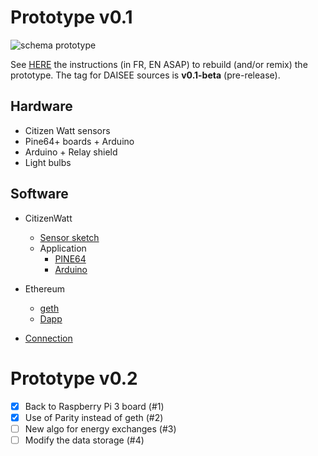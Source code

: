 # Prototype v0.1

![schema prototype](https://hackpad-attachments.imgix.net/hackpad.com_d55JBV5B1Vy_p.602889_1472755256932_14215184_10154001154263915_845143439_o.jpg)

See [HERE](https://github.com/DAISEE/UrbanEntrepreneurs/wiki)  the instructions (in FR, EN ASAP) to rebuild (and/or remix) the prototype. The tag for DAISEE sources is **v0.1-beta** (pre-release). 

## Hardware
- Citizen Watt sensors
- Pine64+ boards + Arduino
- Arduino + Relay shield
- Light bulbs

## Software
- CitizenWatt 
    - [Sensor sketch](https://github.com/CitoyensCapteurs/CitizenWatt-sensor)
    - Application
        - [PINE64](https://github.com/DAISEE/CitizenWatt-Base-PINE64)  
        - [Arduino](https://github.com/DAISEE/CitizenWatt-ArduinoBase)

- Ethereum   
    - [geth](https://github.com/ethereum/go-ethereum)
    - [Dapp](https://github.com/DAISEE/DzApp)
   
- [Connection](https://github.com/DAISEE/DzScripts)

# Prototype v0.2
  
- [x] Back to Raspberry Pi 3 board (#1)  
- [x] Use of Parity instead of geth (#2)  
- [ ] New algo for energy exchanges (#3)  
- [ ] Modify the data storage (#4)  
